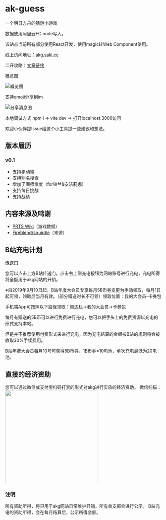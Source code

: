 # ak-guess
一个明日方舟的猜谜小游戏

数据使用阿里云FC node写入。

该站点当前所有部分使用React开发，使用magic转Web Component使用。

线上访问地址：[akg.saki.cc](http://akg.saki.cc)

二开攻略：[文章链接](https://www.bilibili.com/read/cv15611509)

概览图

![概览图](https://github.com/lie5860/ak-guess/blob/main/image/overview.png?raw=true)

支持emoji分享到im

![分享消息图](https://github.com/lie5860/ak-guess/blob/main/image/message.png?raw=true)

本地调试方式 npm i => vite dev => 打开localhost:3000访问

欢迎小伙伴提Issue给这个小工具提一些建议和想法。

## 版本履历

### v0.1
- 支持移动端 
- 支持别名搜索
- 增加了画师维度（for铃兰&安洁莉娜）
- 支持每日挑战
- 支持战绩

## 内容来源及鸣谢
- [PRTS Wiki](http://prts.wiki/)（游戏数据）
- [Fireblend/squirdle](https://github.com/Fireblend/squirdle)（来源）

## B站充电计划
[传送门](https://space.bilibili.com/14650774/)

您可以点击上方B站传送门，点击右上侧充电按钮为网站账号进行充电，充电所得将全额用于akg网站的开销。

※自2019年9月10日起，B站年度大会员专享每月5B币券变更为手动领取，每月1日起可领，领取后当月有效。（部分赠送时长不可领）领取位置：我的大会员-卡券包


手机端App可按照以下路径领取：侧边栏->我的大会员->卡券包

每月有赠送的5B币可以进行免费进行充电，您可以把手头上的免费资源以充电的形式支持本站。

但是并不推荐使用付费形式来进行充电，因为充电结算的金额按B站的规则将会被收取30%手续费用。

B站年费大会员每月10号可获得5B币券，1B币券=10电池，单次充电最低为20电池。

## 直接的经济资助
您可以通过微信或支付宝扫码打赏的形式对akg进行实质的经济资助。
微信扫描：
<img src="https://github.com/lie5860/ak-guess/blob/main/image/pay.jpg?raw=true" width="300px" />

### 注明
所有资助所得，将只用于akg网站日常维护开销，所有收支都会进行公示。
B站充电的资助所得，会在每月结算后，公示所得金额。
